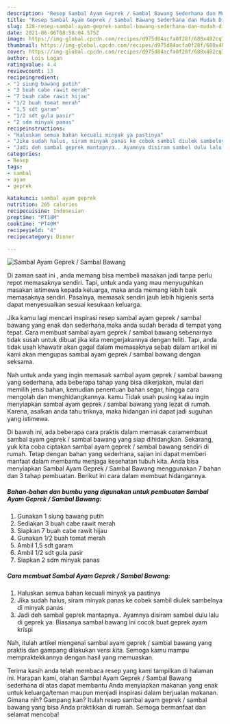 ```yaml
---
description: "Resep Sambal Ayam Geprek / Sambal Bawang Sederhana dan Mudah Dibuat"
title: "Resep Sambal Ayam Geprek / Sambal Bawang Sederhana dan Mudah Dibuat"
slug: 328-resep-sambal-ayam-geprek-sambal-bawang-sederhana-dan-mudah-dibuat
date: 2021-06-06T08:58:04.575Z
image: https://img-global.cpcdn.com/recipes/d975d84acfa0f28f/680x482cq70/sambal-ayam-geprek-sambal-bawang-foto-resep-utama.jpg
thumbnail: https://img-global.cpcdn.com/recipes/d975d84acfa0f28f/680x482cq70/sambal-ayam-geprek-sambal-bawang-foto-resep-utama.jpg
cover: https://img-global.cpcdn.com/recipes/d975d84acfa0f28f/680x482cq70/sambal-ayam-geprek-sambal-bawang-foto-resep-utama.jpg
author: Lois Logan
ratingvalue: 4.4
reviewcount: 13
recipeingredient:
- "1 siung bawang putih"
- "3 buah cabe rawit merah"
- "7 buah cabe rawit hijau"
- "1/2 buah tomat merah"
- "1,5 sdt garam"
- "1/2 sdt gula pasir"
- "2 sdm minyak panas"
recipeinstructions:
- "Haluskan semua bahan kecuali minyak ya pastinya"
- "Jika sudah halus, siram minyak panas ke cobek sambil diulek sambelnya di minyak panas"
- "Jadi deh sambal geprek mantapnya.. Ayamnya disiram sambel dulu lalu di geprek ya. Biasanya sambal bawang ini cocok buat geprek ayam krispi"
categories:
- Resep
tags:
- sambal
- ayam
- geprek

katakunci: sambal ayam geprek 
nutrition: 265 calories
recipecuisine: Indonesian
preptime: "PT18M"
cooktime: "PT40M"
recipeyield: "4"
recipecategory: Dinner

---
```



![Sambal Ayam Geprek / Sambal Bawang](https://img-global.cpcdn.com/recipes/d975d84acfa0f28f/680x482cq70/sambal-ayam-geprek-sambal-bawang-foto-resep-utama.jpg)

Di zaman  saat ini , anda memang bisa membeli masakan jadi tanpa perlu repot memasaknya sendiri. Tapi, untuk anda yang mau menyuguhkan masakan istimewa kepada keluarga, maka anda memang lebih baik memasaknya sendiri. Pasalnya, memasak sendiri jauh lebih higienis serta dapat menyesuaikan sesuai kesukaan keluarga.

Jika kamu lagi mencari inspirasi resep sambal ayam geprek / sambal bawang yang enak dan sederhana,maka anda sudah berada di tempat yang tepat. Cara membuat sambal ayam geprek / sambal bawang  sebenarnya tidak susah untuk dibuat jika kita mengerjakannya dengan teliti. Tapi, anda tidak usah khawatir akan gagal dalam memasaknya 
sebab dalam artikel ini kami akan mengupas sambal ayam geprek / sambal bawang dengan seksama.  



Nah untuk anda yang ingin memasak sambal ayam geprek / sambal bawang yang sederhana, ada beberapa tahap yang bisa dikerjakan, mulai dari memilih jenis bahan, kemudian penentuan bahan segar, hingga cara mengolah dan menghidangkannya. kamu Tidak usah pusing kalau ingin menyiapkan sambal ayam geprek / sambal bawang yang lezat di rumah. Karena, asalkan anda  tahu triknya, maka hidangan ini dapat jadi suguhan yang istimewa.

Di bawah ini, ada beberapa cara praktis  dalam memasak caramembuat sambal ayam geprek / sambal bawang yang siap dihidangkan. Sekarang, yuk kita coba ciptakan sambal ayam geprek / sambal bawang sendiri di rumah. Tetap dengan bahan yang sederhana, sajian ini dapat memberi manfaat dalam membantu menjaga kesehatan tubuh kita. Anda bisa menyiapkan Sambal Ayam Geprek / Sambal Bawang menggunakan 7 bahan dan 3 tahap pembuatan. Berikut ini cara dalam membuat hidangannya.

<!--inarticleads1-->

##### Bahan-bahan dan bumbu yang digunakan untuk pembuatan Sambal Ayam Geprek / Sambal Bawang:

1. Gunakan 1 siung bawang putih
1. Sediakan 3 buah cabe rawit merah
1. Siapkan 7 buah cabe rawit hijau
1. Gunakan 1/2 buah tomat merah
1. Ambil 1,5 sdt garam
1. Ambil 1/2 sdt gula pasir
1. Siapkan 2 sdm minyak panas




<!--inarticleads2-->

##### Cara membuat Sambal Ayam Geprek / Sambal Bawang:

1. Haluskan semua bahan kecuali minyak ya pastinya
1. Jika sudah halus, siram minyak panas ke cobek sambil diulek sambelnya di minyak panas
1. Jadi deh sambal geprek mantapnya.. Ayamnya disiram sambel dulu lalu di geprek ya. Biasanya sambal bawang ini cocok buat geprek ayam krispi




Nah, itulah artikel mengenai  sambal ayam geprek / sambal bawang  yang praktis dan gampang dilakukan versi kita. Semoga kamu mampu mempraktekkannya dengan hasil yang memuaskan. 

Terima kasih anda telah membaca resep yang kami tampilkan di halaman ini. Harapan kami, olahan  Sambal Ayam Geprek / Sambal Bawang sederhana di atas dapat membantu Anda menyiapkan makanan yang enak untuk keluarga/teman maupun menjadi inspirasi dalam berjualan makanan. Gimana nih? Gampang kan? Itulah resep sambal ayam geprek / sambal bawang yang bisa Anda praktikkan di rumah. Semoga bermanfaat dan selamat mencoba!

